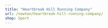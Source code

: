 ```yaml
---
title: "Heartbreak Hill Running Company"
url: /newton/heartbreak-hill-running-company/
shop: Sport
---
```

